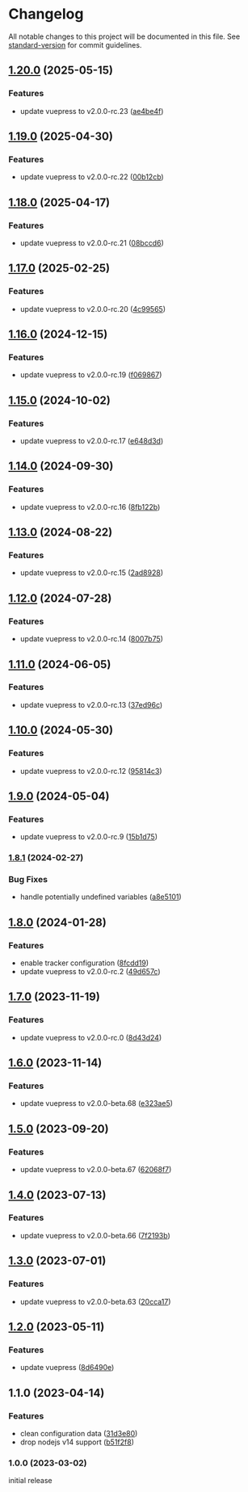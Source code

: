 # Changelog

All notable changes to this project will be documented in this file. See [standard-version](https://github.com/conventional-changelog/standard-version) for commit guidelines.

## [1.20.0](https://github.com/azat-io/vuepress-plugin-umami-analytics/compare/v1.19.0...v1.20.0) (2025-05-15)


### Features

* update vuepress to v2.0.0-rc.23 ([ae4be4f](https://github.com/azat-io/vuepress-plugin-umami-analytics/commit/ae4be4ff247063f9b8846b6a10407f060643ecb4))

## [1.19.0](https://github.com/azat-io/vuepress-plugin-umami-analytics/compare/v1.18.0...v1.19.0) (2025-04-30)


### Features

* update vuepress to v2.0.0-rc.22 ([00b12cb](https://github.com/azat-io/vuepress-plugin-umami-analytics/commit/00b12cb1a0b7cc3fe02fee827c3f36009f7faae8))

## [1.18.0](https://github.com/azat-io/vuepress-plugin-umami-analytics/compare/v1.17.0...v1.18.0) (2025-04-17)


### Features

* update vuepress to v2.0.0-rc.21 ([08bccd6](https://github.com/azat-io/vuepress-plugin-umami-analytics/commit/08bccd623d86a450ed7ca38f4a06a501aa24c4f7))

## [1.17.0](https://github.com/azat-io/vuepress-plugin-umami-analytics/compare/v1.16.0...v1.17.0) (2025-02-25)


### Features

* update vuepress to v2.0.0-rc.20 ([4c99565](https://github.com/azat-io/vuepress-plugin-umami-analytics/commit/4c99565a2ad66d77a48ad4af47de0b33674c2d23))

## [1.16.0](https://github.com/azat-io/vuepress-plugin-umami-analytics/compare/v1.15.0...v1.16.0) (2024-12-15)


### Features

* update vuepress to v2.0.0-rc.19 ([f069867](https://github.com/azat-io/vuepress-plugin-umami-analytics/commit/f069867e35d6760a4406b650012303596e04cd49))

## [1.15.0](https://github.com/azat-io/vuepress-plugin-umami-analytics/compare/v1.14.0...v1.15.0) (2024-10-02)


### Features

* update vuepress to v2.0.0-rc.17 ([e648d3d](https://github.com/azat-io/vuepress-plugin-umami-analytics/commit/e648d3d4e26b2fadeeed32f473f7f9cb6231bfc7))

## [1.14.0](https://github.com/azat-io/vuepress-plugin-umami-analytics/compare/v1.13.0...v1.14.0) (2024-09-30)


### Features

* update vuepress to v2.0.0-rc.16 ([8fb122b](https://github.com/azat-io/vuepress-plugin-umami-analytics/commit/8fb122b9e85786104f6ff3c76ef8566d6f569831))

## [1.13.0](https://github.com/azat-io/vuepress-plugin-umami-analytics/compare/v1.12.0...v1.13.0) (2024-08-22)


### Features

* update vuepress to v2.0.0-rc.15 ([2ad8928](https://github.com/azat-io/vuepress-plugin-umami-analytics/commit/2ad8928c9f1ad38510faf01031c9c39ec5e3056b))

## [1.12.0](https://github.com/azat-io/vuepress-plugin-umami-analytics/compare/v1.11.0...v1.12.0) (2024-07-28)


### Features

* update vuepress to v2.0.0-rc.14 ([8007b75](https://github.com/azat-io/vuepress-plugin-umami-analytics/commit/8007b7543312734361c7ff086c2fff55eebfee3e))

## [1.11.0](https://github.com/azat-io/vuepress-plugin-umami-analytics/compare/v1.10.0...v1.11.0) (2024-06-05)


### Features

* update vuepress to v2.0.0-rc.13 ([37ed96c](https://github.com/azat-io/vuepress-plugin-umami-analytics/commit/37ed96cad490a0ef1380cda33aec6d4a0903a55c))

## [1.10.0](https://github.com/azat-io/vuepress-plugin-umami-analytics/compare/v1.9.0...v1.10.0) (2024-05-30)


### Features

* update vuepress to v2.0.0-rc.12 ([95814c3](https://github.com/azat-io/vuepress-plugin-umami-analytics/commit/95814c360b36b5b0a652d17531204e872e9b8b10))

## [1.9.0](https://github.com/azat-io/vuepress-plugin-umami-analytics/compare/v1.8.1...v1.9.0) (2024-05-04)


### Features

* update vuepress to v2.0.0-rc.9 ([15b1d75](https://github.com/azat-io/vuepress-plugin-umami-analytics/commit/15b1d754ea36e95832511e7027c48fbca21738d9))

### [1.8.1](https://github.com/azat-io/vuepress-plugin-umami-analytics/compare/v1.8.0...v1.8.1) (2024-02-27)


### Bug Fixes

* handle potentially undefined variables ([a8e5101](https://github.com/azat-io/vuepress-plugin-umami-analytics/commit/a8e5101cc79e6fff0f3fdc69e59e64d2de9b5294))

## [1.8.0](https://github.com/azat-io/vuepress-plugin-umami-analytics/compare/v1.7.0...v1.8.0) (2024-01-28)


### Features

* enable tracker configuration ([8fcdd19](https://github.com/azat-io/vuepress-plugin-umami-analytics/commit/8fcdd193dd9e05e8e7bd9ee8ca0a0976113202e6))
* update vuepress to v2.0.0-rc.2 ([49d657c](https://github.com/azat-io/vuepress-plugin-umami-analytics/commit/49d657ca6bba3b9febc7388349aeaee36b2eb7f7))

## [1.7.0](https://github.com/azat-io/vuepress-plugin-umami-analytics/compare/v1.6.0...v1.7.0) (2023-11-19)


### Features

* update vuepress to v2.0.0-rc.0 ([8d43d24](https://github.com/azat-io/vuepress-plugin-umami-analytics/commit/8d43d246e39a0ac509d6b10b221b03ba95a8a0d9))

## [1.6.0](https://github.com/azat-io/vuepress-plugin-umami-analytics/compare/v1.5.0...v1.6.0) (2023-11-14)


### Features

* update vuepress to v2.0.0-beta.68 ([e323ae5](https://github.com/azat-io/vuepress-plugin-umami-analytics/commit/e323ae5b4913a5ffe05d8827297355bd39fd5400))

## [1.5.0](https://github.com/azat-io/vuepress-plugin-umami-analytics/compare/v1.4.0...v1.5.0) (2023-09-20)


### Features

* update vuepress to v2.0.0-beta.67 ([62068f7](https://github.com/azat-io/vuepress-plugin-umami-analytics/commit/62068f7434e191c8f9ad0b60c1c45e22cb5ca073))

## [1.4.0](https://github.com/azat-io/vuepress-plugin-umami-analytics/compare/v1.3.0...v1.4.0) (2023-07-13)


### Features

* update vuepress to v2.0.0-beta.66 ([7f2193b](https://github.com/azat-io/vuepress-plugin-umami-analytics/commit/7f2193b57de3b83df4b10932e57a3d095e667f4a))

## [1.3.0](https://github.com/azat-io/vuepress-plugin-umami-analytics/compare/v1.2.0...v1.3.0) (2023-07-01)


### Features

* update vuepress to v2.0.0-beta.63 ([20cca17](https://github.com/azat-io/vuepress-plugin-umami-analytics/commit/20cca175a6f1deafa2c5b0c30fafacb862f0163c))

## [1.2.0](https://github.com/azat-io/vuepress-plugin-umami-analytics/compare/v1.1.0...v1.2.0) (2023-05-11)


### Features

* update vuepress ([8d6490e](https://github.com/azat-io/vuepress-plugin-umami-analytics/commit/8d6490ef26e15cfa4bdae1358d4223b79cb3c00d))

## 1.1.0 (2023-04-14)


### Features

* clean configuration data ([31d3e80](https://github.com/azat-io/vuepress-plugin-umami-analytics/commit/31d3e80ff7833a568135adaa4592b13320d2d16a))
* drop nodejs v14 support ([b51f2f8](https://github.com/azat-io/vuepress-plugin-umami-analytics/commit/b51f2f8df5bce60b4f4da105605dd2af9a8826fb))

### 1.0.0 (2023-03-02)

initial release
